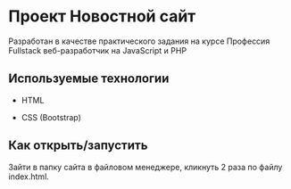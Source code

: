 # Проект Новостной сайт

Разработан в качестве практического задания на курсе 
Профессия Fullstack веб-разработчик на JavaScript и PHP

## Используемые технологии

* HTML

* CSS (Bootstrap)

## Как открыть/запустить

Зайти в папку сайта в файловом менеджере, кликнуть 2 раза по файлу index.html.